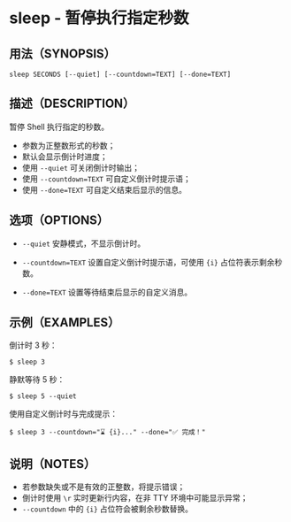 # sleep - 暂停执行指定秒数

## 用法（SYNOPSIS）

```shell
sleep SECONDS [--quiet] [--countdown=TEXT] [--done=TEXT]
```


## 描述（DESCRIPTION）

暂停 Shell 执行指定的秒数。

* 参数为正整数形式的秒数；
* 默认会显示倒计时进度；
* 使用 `--quiet` 可关闭倒计时输出；
* 使用 `--countdown=TEXT` 可自定义倒计时提示语；
* 使用 `--done=TEXT` 可自定义结束后显示的信息。


## 选项（OPTIONS）

* `--quiet`
  安静模式，不显示倒计时。

* `--countdown=TEXT`
  设置自定义倒计时提示语，可使用 `{i}` 占位符表示剩余秒数。

* `--done=TEXT`
  设置等待结束后显示的自定义消息。


## 示例（EXAMPLES）

倒计时 3 秒：

```shell
$ sleep 3
```

静默等待 5 秒：

```shell
$ sleep 5 --quiet
```

使用自定义倒计时与完成提示：

```shell
$ sleep 3 --countdown="⌛ {i}..." --done="✅ 完成！"
```


## 说明（NOTES）

* 若参数缺失或不是有效的正整数，将提示错误；
* 倒计时使用 `\r` 实时更新行内容，在非 TTY 环境中可能显示异常；
* `--countdown` 中的 `{i}` 占位符会被剩余秒数替换。
